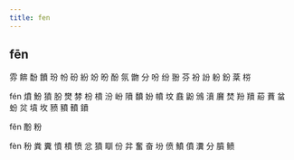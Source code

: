 ```yaml
---
title: fen
---
```


## fēn
雰
餴
馚
饙
玢
帉
砏
紛
竕
昐
酚
氛
朆
分
吩
纷
翂
芬
衯
訜
躮
鈖
棻
梤







fén
燌
魵
獖
朌
燓
棼
枌
橨
汾
岎
隫
馩
妢
幩
坟
鼖
鼢
鳻
濆
黂
焚
羒
羵
蒶
蕡
蚠
蚡
炃
墳
坆
豮
豶
轒
鐼









fěn
黺
粉

fèn
秎
粪
糞
憤
橨
愤
忿
獖
瞓
份
弅
奮
奋
坋
偾
鱝
僨
瀵
分
膹
鲼
